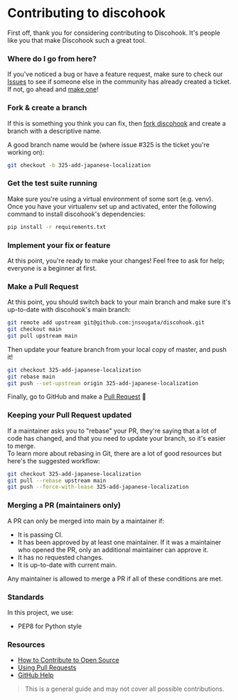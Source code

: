 # Contributing to discohook

First off, thank you for considering contributing to Discohook. It's people like you that make Discohook such a great tool.

### Where do I go from here?

If you've noticed a bug or have a feature request, make sure to check our 
[Issues](https://github.com/jnsougata/discohook/issues) to see 
if someone else in the community has already created a ticket. 
If not, go ahead and [make one](https://github.com/jnsougata/discohook/issues/new)!

### Fork & create a branch

If this is something you think you can fix, then [fork discohook](https://help.github.com/articles/fork-a-repo) 
and create a branch with a descriptive name.

A good branch name would be (where issue #325 is the ticket you're working on):

```bash
git checkout -b 325-add-japanese-localization
```
### Get the test suite running
Make sure you're using a virtual environment of some sort (e.g. venv).  
Once you have your virtualenv set up and activated, enter the following command to install discohook's dependencies:

```bash
pip install -r requirements.txt
```
### Implement your fix or feature
At this point, you're ready to make your changes! Feel free to ask for help; everyone is a beginner at first.  

### Make a Pull Request
At this point, you should switch back to your main branch and make sure it's up-to-date with discohook's main branch:

```bash
git remote add upstream git@github.com:jnsougata/discohook.git
git checkout main
git pull upstream main
```
Then update your feature branch from your local copy of master, and push it!

```bash 
git checkout 325-add-japanese-localization
git rebase main
git push --set-upstream origin 325-add-japanese-localization
```
Finally, go to GitHub and make a [Pull Request](https://help.github.com/articles/creating-a-pull-request) 🎉

### Keeping your Pull Request updated
If a maintainer asks you to "rebase" your PR, they're saying that a lot of code has changed, and that you need to update your branch, so it's easier to merge.  
To learn more about rebasing in Git, there are a lot of good resources but here's the suggested workflow:
```bash
git checkout 325-add-japanese-localization
git pull --rebase upstream main
git push --force-with-lease 325-add-japanese-localization
```
### Merging a PR (maintainers only)
A PR can only be merged into main by a maintainer if:  
- It is passing CI.
- It has been approved by at least one maintainer. If it was a maintainer who opened the PR, only an additional maintainer can approve it.
- It has no requested changes.
- It is up-to-date with current main.

Any maintainer is allowed to merge a PR if all of these conditions are met.  

### Standards
In this project, we use:
- PEP8 for Python style

### Resources
- [How to Contribute to Open Source](https://opensource.guide/how-to-contribute/)
- [Using Pull Requests](https://help.github.com/articles/about-pull-requests/)
- [GitHub Help](https://help.github.com/)

> This is a general guide and may not cover all possible contributions.
